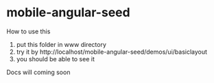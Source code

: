 mobile-angular-seed
===================
How to use this
1. put this folder in www directory
2. try it by  http://localhost/mobile-angular-seed/demos/ui/basiclayout
3. you should be able to see it 

Docs will coming soon
